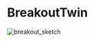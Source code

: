 # BreakoutTwin


![breakout_sketch](https://cloud.githubusercontent.com/assets/1001241/7440832/25babc06-f0cc-11e4-9184-a09efc806f32.jpg)
